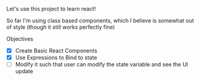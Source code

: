 Let's use this project to learn react!

So far I'm using class based components, which I believe is somewhat out of style (though it still works perfectly fine)

Objectives

- [x] Create Basic React Components
- [x] Use Expressions to Bind to state
- [ ] Modify it such that user can modify the state variable and see the UI update
